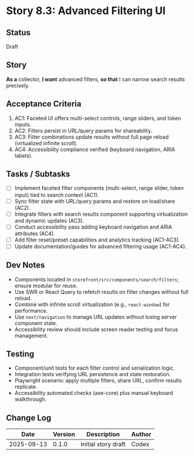 # Story 8.3: Advanced Filtering UI

## Status
Draft

## Story
**As a** collector,
**I want** advanced filters,
**so that** I can narrow search results precisely.

## Acceptance Criteria
1. AC1: Faceted UI offers multi-select controls, range sliders, and token inputs.
2. AC2: Filters persist in URL/query params for shareability.
3. AC3: Filter combinations update results without full page reload (virtualized infinite scroll).
4. AC4: Accessibility compliance verified (keyboard navigation, ARIA labels).

## Tasks / Subtasks
- [ ] Implement faceted filter components (multi-select, range slider, token input) tied to search context (AC1).
- [ ] Sync filter state with URL/query params and restore on load/share (AC2).
- [ ] Integrate filters with search results component supporting virtualization and dynamic updates (AC3).
- [ ] Conduct accessibility pass adding keyboard navigation and ARIA attributes (AC4).
- [ ] Add filter reset/preset capabilities and analytics tracking (AC1-AC3).
- [ ] Update documentation/guides for advanced filtering usage (AC1-AC4).

## Dev Notes
- Components located in `storefront/src/components/search/filters`; ensure modular for reuse.
- Use SWR or React Query to refetch results on filter changes without full reload.
- Combine with infinite scroll virtualization (e.g., `react-window`) for performance.
- Use `next/navigation` to manage URL updates without losing server component state.
- Accessibility review should include screen reader testing and focus management.

## Testing
- Component/unit tests for each filter control and serialization logic.
- Integration tests verifying URL persistence and state restoration.
- Playwright scenario: apply multiple filters, share URL, confirm results replicate.
- Accessibility automated checks (axe-core) plus manual keyboard walkthrough.

## Change Log
| Date       | Version | Description              | Author |
|------------|---------|--------------------------|--------|
| 2025-09-13 | 0.1.0   | Initial story draft      | Codex  |
